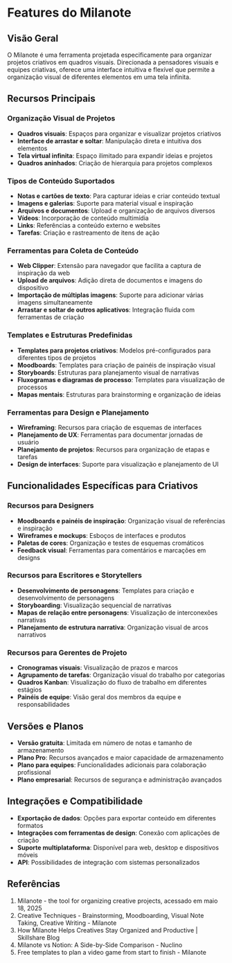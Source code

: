 # Features do Milanote

## Visão Geral

O Milanote é uma ferramenta projetada especificamente para organizar projetos criativos em quadros visuais. Direcionada a pensadores visuais e equipes criativas, oferece uma interface intuitiva e flexível que permite a organização visual de diferentes elementos em uma tela infinita.

## Recursos Principais

### Organização Visual de Projetos

- **Quadros visuais**: Espaços para organizar e visualizar projetos criativos
- **Interface de arrastar e soltar**: Manipulação direta e intuitiva dos elementos
- **Tela virtual infinita**: Espaço ilimitado para expandir ideias e projetos
- **Quadros aninhados**: Criação de hierarquia para projetos complexos

### Tipos de Conteúdo Suportados

- **Notas e cartões de texto**: Para capturar ideias e criar conteúdo textual
- **Imagens e galerias**: Suporte para material visual e inspiração
- **Arquivos e documentos**: Upload e organização de arquivos diversos
- **Vídeos**: Incorporação de conteúdo multimídia
- **Links**: Referências a conteúdo externo e websites
- **Tarefas**: Criação e rastreamento de itens de ação

### Ferramentas para Coleta de Conteúdo

- **Web Clipper**: Extensão para navegador que facilita a captura de inspiração da web
- **Upload de arquivos**: Adição direta de documentos e imagens do dispositivo
- **Importação de múltiplas imagens**: Suporte para adicionar várias imagens simultaneamente
- **Arrastar e soltar de outros aplicativos**: Integração fluida com ferramentas de criação

### Templates e Estruturas Predefinidas

- **Templates para projetos criativos**: Modelos pré-configurados para diferentes tipos de projetos
- **Moodboards**: Templates para criação de painéis de inspiração visual
- **Storyboards**: Estruturas para planejamento visual de narrativas
- **Fluxogramas e diagramas de processo**: Templates para visualização de processos
- **Mapas mentais**: Estruturas para brainstorming e organização de ideias

### Ferramentas para Design e Planejamento

- **Wireframing**: Recursos para criação de esquemas de interfaces
- **Planejamento de UX**: Ferramentas para documentar jornadas de usuário
- **Planejamento de projetos**: Recursos para organização de etapas e tarefas
- **Design de interfaces**: Suporte para visualização e planejamento de UI

## Funcionalidades Específicas para Criativos

### Recursos para Designers

- **Moodboards e painéis de inspiração**: Organização visual de referências e inspiração
- **Wireframes e mockups**: Esboços de interfaces e produtos
- **Paletas de cores**: Organização e testes de esquemas cromáticos
- **Feedback visual**: Ferramentas para comentários e marcações em designs

### Recursos para Escritores e Storytellers

- **Desenvolvimento de personagens**: Templates para criação e desenvolvimento de personagens
- **Storyboarding**: Visualização sequencial de narrativas
- **Mapas de relação entre personagens**: Visualização de interconexões narrativas
- **Planejamento de estrutura narrativa**: Organização visual de arcos narrativos

### Recursos para Gerentes de Projeto

- **Cronogramas visuais**: Visualização de prazos e marcos
- **Agrupamento de tarefas**: Organização visual do trabalho por categorias
- **Quadros Kanban**: Visualização do fluxo de trabalho em diferentes estágios
- **Painéis de equipe**: Visão geral dos membros da equipe e responsabilidades

## Versões e Planos

- **Versão gratuita**: Limitada em número de notas e tamanho de armazenamento
- **Plano Pro**: Recursos avançados e maior capacidade de armazenamento
- **Plano para equipes**: Funcionalidades adicionais para colaboração profissional
- **Plano empresarial**: Recursos de segurança e administração avançados

## Integrações e Compatibilidade

- **Exportação de dados**: Opções para exportar conteúdo em diferentes formatos
- **Integrações com ferramentas de design**: Conexão com aplicações de criação
- **Suporte multiplataforma**: Disponível para web, desktop e dispositivos móveis
- **API**: Possibilidades de integração com sistemas personalizados

## Referências

1. Milanote - the tool for organizing creative projects, acessado em maio 18, 2025
2. Creative Techniques - Brainstorming, Moodboarding, Visual Note Taking, Creative Writing - Milanote
3. How Milanote Helps Creatives Stay Organized and Productive | Skillshare Blog
4. Milanote vs Notion: A Side-by-Side Comparison - Nuclino
5. Free templates to plan a video game from start to finish - Milanote
